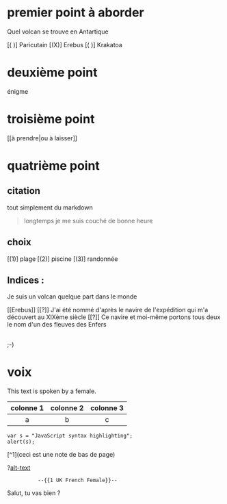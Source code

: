 <!--
title: premier cours

author: Damien Belvèze

narrator: US English Female

date: 5/03/2023

version: 0.1
-->

# premier point à aborder

Quel volcan se trouve en Antartique

[( )] Paricutain
[(X)] Erebus
[( )] Krakatoa

# deuxième point

énigme

<script>
  // @input gets replaced by a single number
  // -1 if no selection otherwise it starts
  // with 0.
  let input_number = @input;

  if(input_number == 1)
    true;
  else
    false;
</script>



# troisième point

[[à prendre|ou à laisser]]


# quatrième point

## citation

tout simplement du markdown

> longtemps je me suis couché de bonne heure

## choix

[(1)] plage
[(2)] piscine
[(3)] randonnée


## Indices :

Je suis un volcan quelque part dans le monde

[[Erebus]]
[[?]] J'ai été nommé d'après le navire de l'expédition qui m'a découvert au XIXème siècle
[[?]] Ce navire et moi-même portons tous deux le nom d'un des fleuves des Enfers

## 

;-)<!--class="animated infinite bounce" style="animation-delay: 3s;"-->

# voix


This text is spoken by a female. 

| colonne 1 | colonne 2 | colonne 3 |
|:--:|:--:|:--:|
|a|b|c|

<!--bloc de code-->

```abap
var s = "JavaScript syntax highlighting";
alert(s);
```

<!--note de bas de page-->

[^1](ceci est une note de bas de page)

<!--ajout d'un extrait sonore-->

?[alt-text](https://soundcloud.com/belvezedamien/extrait-du-film-de-celine-emmanuel-bourdieu?si=eff1e64a51d445c99c86ce77f8e643d7&utm_source=clipboard&utm_medium=text&utm_campaign=social_sharing "extrait du film Céline")

              --{{1 UK French Female}}--
Salut, tu vas bien ?



